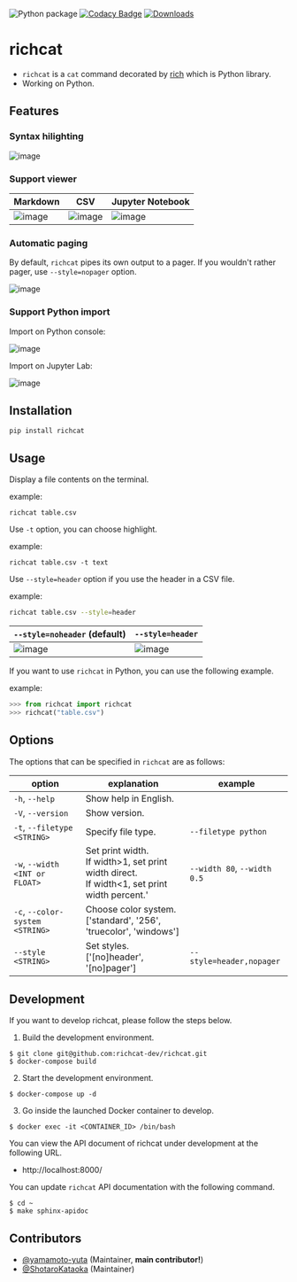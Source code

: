 ![Python package](https://github.com/richcat-dev/richcat/workflows/Python%20package/badge.svg)
[![Codacy Badge](https://api.codacy.com/project/badge/Grade/4e61b411095d4d3292e2a3e169aa0f35)](https://app.codacy.com/gh/richcat-dev/richcat?utm_source=github.com&utm_medium=referral&utm_content=richcat-dev/richcat&utm_campaign=Badge_Grade)
[![Downloads](https://pepy.tech/badge/richcat)](https://pepy.tech/project/richcat)

# richcat

- `richcat` is a `cat` command decorated by [rich](https://github.com/willmcgugan/rich) which is Python library.
- Working on Python.

## Features

### Syntax hilighting

![image](https://user-images.githubusercontent.com/55144709/152114834-9172b501-269a-4044-9889-94c92346c5ff.png)

### Support viewer

| Markdown                                                                                                        | CSV                                                                                                             | Jupyter Notebook                                                                                                |
| --------------------------------------------------------------------------------------------------------------- | --------------------------------------------------------------------------------------------------------------- | --------------------------------------------------------------------------------------------------------------- |
| ![image](https://user-images.githubusercontent.com/55144709/152116094-d20ea35a-5dbd-441c-b668-2a3f408caaaf.png) | ![image](https://user-images.githubusercontent.com/55144709/152116330-e9a391a0-0491-4b3b-82f9-7a56e789a273.png) | ![image](https://user-images.githubusercontent.com/55144709/154985162-d177e0ac-4f26-47e2-a49b-5008883e541f.png) |

### Automatic paging

By default, `richcat` pipes its own output to a pager. If you wouldn't rather pager, use `--style=nopager` option.

![image](https://user-images.githubusercontent.com/55144709/152116597-fdaca73f-9c0d-4b56-894c-e384dba84d96.png)

### Support Python import

Import on Python console:

![image](https://user-images.githubusercontent.com/55144709/154991230-006518c7-f5a4-43c4-82f4-3390d84eb64d.png)

Import on Jupyter Lab:

![image](https://user-images.githubusercontent.com/55144709/154992180-07477488-c2d5-4e72-acbe-1954171d589a.png)

## Installation

```
pip install richcat
```

## Usage

Display a file contents on the terminal.

example:

```
richcat table.csv
```

Use `-t` option, you can choose highlight.

example:

```
richcat table.csv -t text
```

Use `--style=header` option if you use the header in a CSV file.

example:

```sh
richcat table.csv --style=header
```

| `--style=noheader` (default)                                                                                    | `--style=header`                                                                                                |
| --------------------------------------------------------------------------------------------------------------- | --------------------------------------------------------------------------------------------------------------- |
| ![image](https://user-images.githubusercontent.com/55144709/152151519-a95c262d-9074-47f2-ada8-b5dae6a4866c.png) | ![image](https://user-images.githubusercontent.com/55144709/152151220-9e7e8829-109e-42ed-ad78-96f145fbf222.png) |

If you want to use `richcat` in Python, you can use the following example.

example:

```python
>>> from richcat import richcat
>>> richcat("table.csv")
```

## Options

The options that can be specified in `richcat` are as follows:

| option                          | explanation                                                                                          | example                     |
| ------------------------------- | ---------------------------------------------------------------------------------------------------- | --------------------------- |
| `-h`, `--help`                  | Show help in English.                                                                                |
| `-V`, `--version`               | Show version.                                                                                        |
| `-t`, `--filetype <STRING>`     | Specify file type.                                                                                   | `--filetype python`         |
| `-w`, `--width <INT or FLOAT>`  | Set print width. <br> If width>1, set print width direct. <br> If width<1, set print width percent.' | `--width 80`, `--width 0.5` |
| `-c`, `--color-system <STRING>` | Choose color system. <br> ['standard', '256', 'truecolor', 'windows']                                |
| `--style <STRING>`              | Set styles. <br> ['[no]header', '[no]pager']                                                         | `--style=header,nopager`    |

## Development

If you want to develop richcat, please follow the steps below.

1. Build the development environment.

```
$ git clone git@github.com:richcat-dev/richcat.git
$ docker-compose build
```

2. Start the development environment.

```
$ docker-compose up -d
```

3. Go inside the launched Docker container to develop.

```
$ docker exec -it <CONTAINER_ID> /bin/bash
```

You can view the API document of richcat under development at the following URL.

- http://localhost:8000/

You can update `richcat` API documentation with the following command.

```
$ cd ~
$ make sphinx-apidoc
```

## Contributors

- [@yamamoto-yuta](https://github.com/yamamoto-yuta) (Maintainer, **main contributor!**)
- [@ShotaroKataoka](https://github.com/ShotaroKataoka) (Maintainer)
